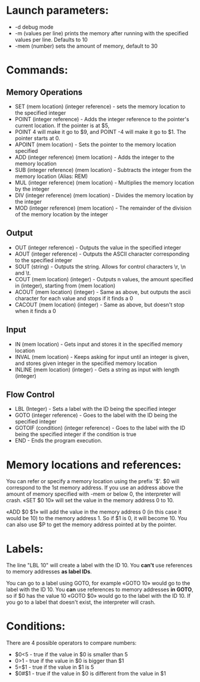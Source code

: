 # Launch parameters:
* -d debug mode
* -m (values per line) prints the memory after running with the specified values per line. Defaults to 10
* -mem (number) sets the amount of memory, default to 30

# Commands:
## Memory Operations
* SET (mem location) (integer reference) - sets the memory location to the specified integer
* POINT (integer reference) - Adds the integer reference to the pointer's current location. If the pointer is at $5,
* POINT 4 will make it go to $9, and POINT -4 will make it go to $1. The pointer starts at 0.
* APOINT (mem location) - Sets the pointer to the memory location specified
* ADD (integer reference) (mem location) - Adds the integer to the memory location
* SUB (integer reference) (mem location) - Subtracts the integer from the memory location (Alias: REM)
* MUL (integer reference) (mem location) - Multiplies the memory location by the integer
* DIV (integer reference) (mem location) - Divides the memory location by the integer
* MOD (integer reference) (mem location) - The remainder of the division of the memory location by the integer

## Output
* OUT (integer reference) - Outputs the value in the specified integer
* AOUT (integer reference) - Outputs the ASCII character corresponding to the specified integer
* SOUT (string) - Outputs the string. Allows for control characters \r, \n and \t.
* COUT (mem location) (integer) - Outputs n values, the amount specified in (integer), starting from (mem location)
* ACOUT (mem location) (integer) - Same as above, but outputs the ascii character for each value and stops if it finds a 0
* CACOUT (mem location) (integer) - Same as above, but doesn't stop when it finds a 0

## Input
* IN (mem location) - Gets input and stores it in the specified memory location
* INVAL (mem location) - Keeps asking for input until an integer is given, and stores given integer in the specified
memory location
* INLINE (mem location) (integer) - Gets a string as input with length (integer)

## Flow Control
* LBL (Integer) - Sets a label with the ID being the specified integer
* GOTO (integer reference) - Goes to the label with the ID being the specified integer
* GOTOIF (condition) (integer reference) - Goes to the label with the ID being the specified integer if the condition is
true
* END - Ends the program execution.


# Memory locations and references:
You can refer or specify a memory location using the prefix '$'. $0 will correspond to the 1st memory address. If you use
an address above the amount of memory specified with -mem or below 0, the interpreter will crash.
«SET $0 10» will set the value in the memory address 0 to 10.

«ADD $0 $1» will add the value in the memory address 0 (in this case it would be 10) to the memory address 1.
So if $1 is 0, it will become 10.
You can also use $P to get the memory address pointed at by the pointer.

# Labels:
The line "LBL 10" will create a label with the ID 10. You **can't** use references to memory addresses **as label IDs**.

You can go to a label using GOTO, for example «GOTO 10» would go to the label with the ID 10. You **can** use references to memory
addresses **in GOTO**, so if $0 has the value 10 «GOTO $0» would go to the label with the ID 10. If you go to a label
that doesn't exist, the interpreter will crash.

# Conditions:
There are 4 possible operators to compare numbers:
* $0<5 - true if the value in $0 is smaller than 5
* $0>$1 - true if the value in $0 is bigger than $1
* 5=$1 - true if the value in $1 is 5
* $0#$1 - true if the value in $0 is different from the value in $1